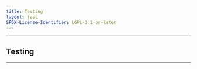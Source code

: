 ```yaml
---
title: Testing
layout: test
SPDX-License-Identifier: LGPL-2.1-or-later
---
```


---

##  Testing

<div class="container">
  <video-js id="my-video" class="vjs-fluid vjs-layout-medium" poster="https://media.discordapp.net/attachments/1074079942792462478/1082014257161457774/20230306_025643.jpg" preload="auto" controls="controls" data-setup='{}'>
    <source src="https://manifest.googlevideo.com/api/manifest/hls_variant/expire/1701481797/ei/5ThqZebCItDUz7sPqOCB-AQ/ip/38.9.136.32/id/OxZXTNFIs0g.1/source/yt_live_broadcast/requiressl/yes/xpc/EgVo2aDSNQ%3D%3D/tx/51018869/txs/51018864%2C51018865%2C51018866%2C51018867%2C51018868%2C51018869%2C51018870/hfr/1/maxh/4320/siu/1/spc/UWF9f1wRt-67AFcVphngbUGoBatS58LaAYdnYNopJRyyxI5vWi1n6mg/vprv/1/go/1/pacing/0/nvgoi/1/keepalive/yes/fexp/24007246/dover/11/itag/0/playlist_type/LIVE/sparams/expire%2Cei%2Cip%2Cid%2Csource%2Crequiressl%2Cxpc%2Ctx%2Ctxs%2Chfr%2Cmaxh%2Csiu%2Cspc%2Cvprv%2Cgo%2Citag%2Cplaylist_type/sig/ANLwegAwRAIgIPrIZYJnuNixHupbGYkfsFG6HSdsBNo5devgirgkLKYCIGxERtTNw17ZfBoyTnIMmwrslVTOeaFLNY4CFVQlUO62/file/index.m3u8" type="application/x-mpegURL" />
  </video-js>
</div>

---
